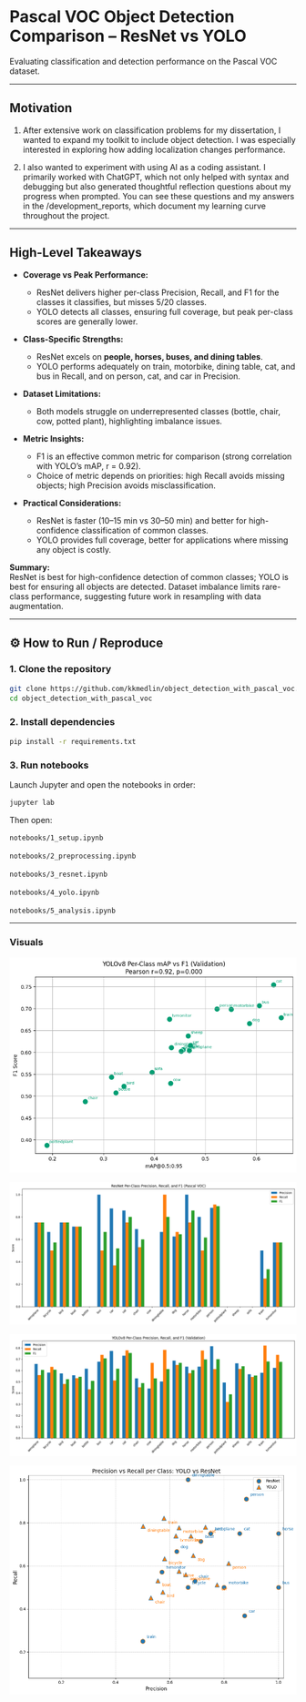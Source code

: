 # Pascal VOC Object Detection Comparison – ResNet vs YOLO  
Evaluating classification and detection performance on the Pascal VOC dataset.  

---
## Motivation

1. After extensive work on classification problems for my dissertation, I wanted to expand my toolkit to include object detection. I was especially interested in exploring how adding localization changes performance.  

2. I also wanted to experiment with using AI as a coding assistant. I primarily worked with ChatGPT, which not only helped with syntax and debugging but also generated thoughtful reflection questions about my progress when prompted. You can see these questions and my answers in the /development_reports, which document my learning curve throughout the project.

---

## High-Level Takeaways

- **Coverage vs Peak Performance:**  
  - ResNet delivers higher per-class Precision, Recall, and F1 for the classes it classifies, but misses 5/20 classes.  
  - YOLO detects all classes, ensuring full coverage, but peak per-class scores are generally lower.

- **Class-Specific Strengths:**  
  - ResNet excels on **people, horses, buses, and dining tables**.  
  - YOLO performs adequately on train, motorbike, dining table, cat, and bus in Recall, and on person, cat, and car in Precision.  

- **Dataset Limitations:**  
  - Both models struggle on underrepresented classes (bottle, chair, cow, potted plant), highlighting imbalance issues.

- **Metric Insights:**  
  - F1 is an effective common metric for comparison (strong correlation with YOLO’s mAP, r = 0.92).  
  - Choice of metric depends on priorities: high Recall avoids missing objects; high Precision avoids misclassification.

- **Practical Considerations:**  
  - ResNet is faster (10–15 min vs 30–50 min) and better for high-confidence classification of common classes.  
  - YOLO provides full coverage, better for applications where missing any object is costly.

**Summary:**  
ResNet is best for high-confidence detection of common classes; YOLO is best for ensuring all objects are detected. Dataset imbalance limits rare-class performance, suggesting future work in resampling with data augmentation.

---


## ⚙️ How to Run / Reproduce  

### 1. Clone the repository  
```bash
git clone https://github.com/kkmedlin/object_detection_with_pascal_voc.git
cd object_detection_with_pascal_voc
``` 

### 2. Install dependencies  
```bash
pip install -r requirements.txt
```  

### 3. Run notebooks

Launch Jupyter and open the notebooks in order:
```bash
jupyter lab
```
Then open:

    notebooks/1_setup.ipynb

    notebooks/2_preprocessing.ipynb

    notebooks/3_resnet.ipynb

    notebooks/4_yolo.ipynb

    notebooks/5_analysis.ipynb

---

### **Visuals**  
![mAP vs F1 Scatterplot (YOLO)](results/yolo_results/yolo_map_vs_f1_scatter.png)

![PRF1 Bar Chart (ResNet)](results/resnet_results/resnet_perclass_prf1.png)

![PRF1 Bar Chart (YOLO)](results/yolo_results/yolo_perclass_prf1.png)

![Precision vs Recall Scatterplot](results/comparison_results/precision_recall_scatter.png)
 
